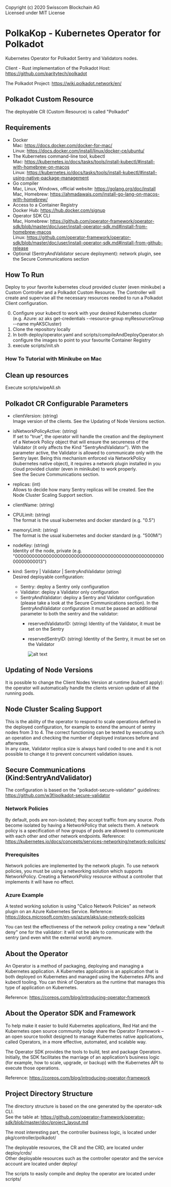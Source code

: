 Copyright (c) 2020 Swisscom Blockchain AG  
Licensed under MIT License

# PolkaKop - Kubernetes Operator for Polkadot 

Kubernetes Operator for Polkadot Sentry and Validators nodes.

Client - Rust implementation of the Polkadot Host: https://github.com/paritytech/polkadot

The Polkadot Project: https://wiki.polkadot.network/en/

## Polkadot Custom Resource 

The deployable CR (Custom Resource) is called "Polkadot"

## Requirements

* Docker  
Mac: https://docs.docker.com/docker-for-mac/  
Linux: https://docs.docker.com/install/linux/docker-ce/ubuntu/
* The Kubernetes command-line tool, kubectl  
Mac: https://kubernetes.io/docs/tasks/tools/install-kubectl/#install-with-homebrew-on-macos  
Linux: https://kubernetes.io/docs/tasks/tools/install-kubectl/#install-using-native-package-management
* Go compiler  
Mac, Linux, Windows, official website: https://golang.org/doc/install  
Mac, Homebrew: https://ahmadawais.com/install-go-lang-on-macos-with-homebrew/
* Access to a Container Registry  
Docker Hub: https://hub.docker.com/signup
* Operator SDK CLI   
Mac, Homebrew: https://github.com/operator-framework/operator-sdk/blob/master/doc/user/install-operator-sdk.md#install-from-homebrew-macos  
Linux: https://github.com/operator-framework/operator-sdk/blob/master/doc/user/install-operator-sdk.md#install-from-github-release
* Optional (SentryAndValidator secure deployment): network plugin, see the Secure Communications section

## How To Run

Deploy to your favorite kubernetes cloud provided cluster (even minikube) a Custom Controller and a Polkadot Custom Resource. The Controller will create and supervise all the necessary resources needed to run a Polkadot Client configuration.

0. Configure your kubectl to work with your desired Kubernetes cluster 
    (e.g. Azure: az aks get-credentials --resource-group myResourceGroup --name myAKSCluster)
1. Clone the repository locally
2. In both deploy/operator.yaml and scripts/compileAndDeployOperator.sh configure the images to point to your favourite Container Registry
3. execute scripts/init.sh

### How To Tutorial with Minikube on Mac




## Clean up resources

Execute scripts/wipeAll.sh

## Polkadot CR Configurable Parameters

* clientVersion: (string)  
Image version of the clients. See the Updating of Node Versions section.

* isNetworkPolicyActive: (string)  
If set to "true", the operator will handle the creation and the deployment of a Network Policy object that will ensure the secureness of the Validator (it only affects the Kind "SentryAndValidator"). 
With the parameter active, the Validator is allowed to communicate only with the Sentry layer. Being this mechanism enforced via NetworkPolicy (kubernetes native object), it requires a network plugin installed in you cloud provided cluster (even in minikube) to work properly.  
See the Secure Communications section.

* replicas: (int)  
Allows to decide how many Sentry replicas will be created. See the Node Cluster Scaling Support section.

* clientName: (string)

* CPULimit: (string)  
The format is the usual kubernetes and docker standard (e.g. "0.5")

* memoryLimit: (string)  
The format is the usual kubernetes and docker standard (e.g. "500Mi")

* nodeKey: (string)  
Identity of the node, private (e.g. "0000000000000000000000000000000000000000000000000000000000000013")

* kind: Sentry | Validator | SentryAndValidator (string)  
Desired deployable configuration:
    * Sentry: deploy a Sentry only configuration
    * Validator: deploy a Validator only configuration
    * SentryAndValidator: deploy a Sentry and Validator configuration (please take a look at the Secure Communications section). In the SentryAndValidator configuration it must be passed an additional parameter to both the sentry and the validator:
        * reservedValidatorID: (string) Identity of the Validator, it must be set on the Sentry
        * reservedSentryID: (string) Identity of the Sentry, it must be set on the Validator
        
            ![alt text](images/schema.png)

## Updating of Node Versions

It is possible to change the Client Nodes Version at runtime (kubectl apply): the operator will automatically handle the clients version update of all the running pods.

## Node Cluster Scaling Support

This is the ability of the operator to respond to scale operations defined in the deployed configuration, for example to extend the amount of sentry nodes from 3 to 4. The correct functioning can be tested by executing such an operation and checking the number of deployed instances before and afterwards.  
In any case, Validator replica size is always hard coded to one and it is not possible to change it to prevent concurrent validation issues.
            
## Secure Communications (Kind:SentryAndValidator)

The configuration is based on the "polkadot-secure-validator" guidelines: https://github.com/w3f/polkadot-secure-validator

### Network Policies

By default, pods are non-isolated; they accept traffic from any source. Pods become isolated by having a NetworkPolicy that selects them. A network policy is a specification of how groups of pods are allowed to communicate with each other and other network endpoints.
Reference: https://kubernetes.io/docs/concepts/services-networking/network-policies/

### Prerequisites

Network policies are implemented by the network plugin. To use network policies, you must be using a networking solution which supports NetworkPolicy. Creating a NetworkPolicy resource without a controller that implements it will have no effect.

### Azure Example

A tested working solution is using "Calico Network Policies" as network plugin on an Azure Kubernetes Service. 
Reference: https://docs.microsoft.com/en-us/azure/aks/use-network-policies

You can test the effectiveness of the network policy creating a new "default deny" one for the validator: it will not be able to communicate with the sentry (and even whit the external world) anymore. 

## About the Operator

An Operator is a method of packaging, deploying and managing a Kubernetes application. A Kubernetes application is an application that is both deployed on Kubernetes and managed using the Kubernetes APIs and kubectl tooling. You can think of Operators as the runtime that manages this type of application on Kubernetes.

Reference: https://coreos.com/blog/introducing-operator-framework

## About the Operator SDK and Framework

To help make it easier to build Kubernetes applications, Red Hat and the Kubernetes open source community today share the Operator Framework – an open source toolkit designed to manage Kubernetes native applications, called Operators, in a more effective, automated, and scalable way. 

The Operator SDK provides the tools to build, test and package Operators. Initially, the SDK facilitates the marriage of an application’s business logic (for example, how to scale, upgrade, or backup) with the Kubernetes API to execute those operations. 

Reference: https://coreos.com/blog/introducing-operator-framework

## Project Directory Structure

The directory structure is based on the one generated by the operator-sdk CLI.  
See the table at: https://github.com/operator-framework/operator-sdk/blob/master/doc/project_layout.md

The most interesting part, the controller business logic, is located under pkg/controller/polkadot/  

The deployable resources, the CR and the CRD, are located under deploy/crds/  
Other deployable resources such as the controller operator and the service account are located under deploy/  

The scripts to easily compile and deploy the operator are located under scripts/